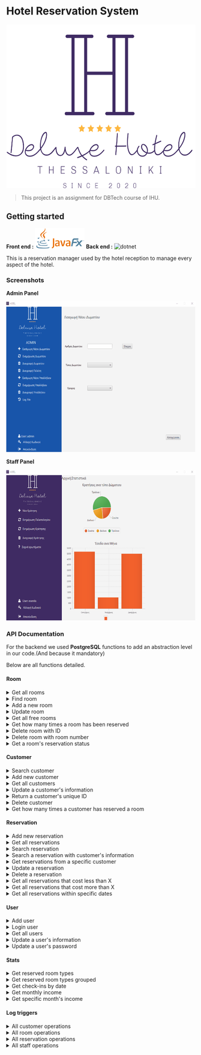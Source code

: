 # Hotel Reservation System

<img src="screenshots/hrm_logo.png" alt="logo" width="579" height="435"/>

>This project is an assignment for DBTech course of IHU.

## Getting started

**Front end :** <img src="screenshots/JavaFx.png" alt="csharp" width="132" height="55">
**Back end :** <img src="https://cdn.worldvectorlogo.com/logos/postgresql.svg" alt="dotnet" width="40" height="40"/>

This is a reservation manager used by the hotel reception to manage every aspect of the hotel.

### Screenshots

**Admin Panel**

<img src="screenshots/admin_panel.gif" alt="admin_panel" width="650" height="400" >

**Staff Panel**

<img src="screenshots/user_panel.gif" alt="user_panel" width="650" height="400" >

### API Documentation

For the backend we used **PostgreSQL** functions to add an abstraction level in our code.(And because it mandatory)

Below are all functions detailed.

#### Room

<details><summary>Get all rooms</summary>
    <pre>
CREATE OR REPLACE FUNCTION getrooms ()
    RETURNS TABLE (
        RoomId BIGINT,
        RoomNumber INT,
        Floor INT,
        Beds INT,
        RoomTypeId BIGINT
) 
AS $$
BEGIN
    RETURN QUERY  SELECT r."Id",r."RoomNumber", r."Floor", r0."Beds",r."RoomTypeId"
      FROM "Rooms" AS r
      LEFT JOIN "RoomTypes" AS r0 ON r."RoomTypeId" = r0."Id";
END; $$
LANGUAGE 'plpgsql';
    </pre>
</details>

 <details><summary>Find room</summary>
    <pre>
CREATE OR REPLACE FUNCTION findroom (RoomNum INT) 
    RETURNS TABLE (
        Floor INT,
        RoomNumber INT,
        Beds INT
)
AS $$
BEGIN
    RETURN QUERY SELECT r."RoomNumber", r."Floor", r0."Beds"
      FROM "Rooms" AS r
      LEFT JOIN "RoomTypes" AS r0 ON r."RoomTypeId" = r0."Id"
      WHERE r."RoomNumber" = RoomNum
      LIMIT 1;
END; $$
LANGUAGE 'plpgsql';
    </pre>
   </details>

<details><summary>Add a new room</summary>
    <pre>
CREATE OR REPLACE FUNCTION addroom (RoomFloor INT, RoomNumber INT, RoomTypeId BIGINT)
    RETURNS TABLE (
        Id BIGINT
)
AS $$
BEGIN
    RETURN QUERY INSERT INTO "Rooms" ("Floor", "RoomNumber", "RoomTypeId")
      VALUES (RoomFloor, RoomNumber, RoomTypeId)
      RETURNING "Id";
END; $$
LANGUAGE 'plpgsql';
    </pre>
</details>

<details><summary>Update room</summary>
    <pre>
CREATE OR REPLACE FUNCTION updateroom (RoomId BIGINT, FloorNumber INT, RoomNumber INT, RoomTypeId BIGINT)
    RETURNS void
AS $$
BEGIN
    UPDATE "Rooms" SET "Floor" = FloorNumber, "RoomNumber" = RoomNumber, "RoomTypeId" = RoomTypeId
      WHERE "Id" = RoomId;
END; $$
LANGUAGE 'plpgsql';
    </pre>
</details>

<details><summary>Get all free rooms</summary>
    <pre>
CREATE OR REPLACE FUNCTION getallfreerooms (CheckOutDate DATE, CheckInDate DATE) 
    RETURNS TABLE (
        RoomId BIGINT,
        FloorNumber INT,
        RoomNumber INT,
        Beds INT
) 
AS $$
BEGIN
    RETURN QUERY SELECT r."Id",r."Floor",r."RoomNumber",rt."Beds"
     FROM "Rooms" r JOIN "RoomTypes" rt on rt."Id"=r."RoomTypeId"
     WHERE r."Id" NOT IN
         (SELECT r0."Id"
          FROM "Reservations" AS r
          LEFT JOIN "Rooms" AS r0 ON r."RoomId" = r0."Id"
           WHERE not((r."CheckOutDate"<CheckInDate ::date) OR (r."CheckInDate">CheckOutDate ::date)));
END; $$
LANGUAGE 'plpgsql';
    </pre>
</details>

<details><summary>Get how many times a room has been reserved</summary>
    <pre>
CREATE OR REPLACE FUNCTION totalroomcheckins(RoomNum INT) 
    RETURNS TABLE (
        totalcheckins INT
)
AS $$
BEGIN
    RETURN QUERY SELECT COUNT(*)::INT
      FROM "ReservationOperationsLogs" AS r
      LEFT JOIN "Rooms" AS r0 ON r."RoomId" = r0."Id"
      WHERE (r."Operation" = 'I') AND (r0."RoomNumber" = RoomNum);
END; $$
LANGUAGE 'plpgsql';
    </pre>
</details>

<details><summary>Delete room with ID</summary>
    <pre>
CREATE OR REPLACE FUNCTION deleteroom (RoomId BIGINT)
    RETURNS void
AS $$
BEGIN
    DELETE FROM "Rooms"
      WHERE "Id" = RoomId;
END; $$
LANGUAGE 'plpgsql';
    </pre>
</details>

<details><summary>Delete room with room number</summary>
    <pre>
CREATE OR REPLACE FUNCTION deleteroomwithnumber (RoomNumber INT)
    RETURNS void
AS $$
BEGIN
    DELETE FROM "Rooms"
      WHERE "RoomNumber" = RoomNumber;
END; $$
LANGUAGE 'plpgsql';
    </pre>
</details>

<details><summary>Get a room's reservation status</summary>
    <pre>
CREATE OR REPLACE FUNCTION checkroomstatus (RoomId BIGINT) 
    RETURNS TABLE (
        ReservationId BIGINT,
        RoomNumber INT,
        firstName TEXT,
        lastName TEXT,
        checkInDate Date,
        checkOutDate Date,
        totalCost DECIMAL
)
AS $$
BEGIN
    RETURN QUERY SELECT r."Id", r0."RoomNumber", c."FirstName", c."LastName", r."CheckInDate"::date, r."CheckOutDate"::date, r."TotalCost"
      FROM "Reservations" AS r
      LEFT JOIN "Rooms" AS r0 ON r."RoomId" = r0."Id"
      LEFT JOIN "Customers" AS c ON r."CustomerId" = c."Id"
      WHERE r0."Id" = RoomId;
END; $$
LANGUAGE 'plpgsql';
    </pre>
</details>

#### Customer

<details><summary>Search customer</summary>
    <pre>
CREATE OR REPLACE FUNCTION searchcustomer (CustomerLastname TEXT, CustomerFirstName TEXT)
    RETURNS TABLE (
        Id BIGINT,
        Email TEXT,
        FirstName TEXT,
        LastName TEXT,
        PhoneNumber BIGINT
)
AS $$
BEGIN
    RETURN QUERY  SELECT c."Id", c."Email", c."FirstName", c."LastName", c."PhoneNumber"
      FROM "Customers" AS c
      WHERE ((upper(CustomerFirstName) = '') 
      OR (strpos(upper(c."FirstName"), upper(CustomerFirstName)) > 0)) 
      AND ((upper(CustomerLastname) = '') 
      OR (strpos(upper(c."LastName"), upper(CustomerLastname)) > 0));
END; $$
LANGUAGE 'plpgsql';
    </pre>
   </details>

<details><summary>Add new customer</summary>
    <pre>
CREATE OR REPLACE FUNCTION addcustomer (Email TEXT, FirstName TEXT, LastName TEXT,PhoneNumber BIGINT) 
    RETURNS TABLE (
        Id BIGINT
)
AS $$
BEGIN
    RETURN QUERY  INSERT INTO "Customers" ("Email", "FirstName", "LastName", "PhoneNumber")
      VALUES (Email, FirstName,LastName,PhoneNumber )
      RETURNING "Id";
END; $$
LANGUAGE 'plpgsql';
    </pre>
   </details>

<details><summary>Get all customers</summary>
    <pre>
CREATE OR REPLACE FUNCTION getcustomers() 
    RETURNS TABLE (
        Id BIGINT,
        email TEXT,
        firstName TEXT,
        lastName TEXT,
        phoneNumber BIGINT
)
AS $$
BEGIN
    RETURN QUERY  SELECT c."Id", c."Email", c."FirstName", c."LastName", c."PhoneNumber"
      FROM "Customers" AS c;
END; $$
LANGUAGE 'plpgsql';
    </pre>
</details>

<details><summary>Update a customer's information</summary>
    <pre>
CREATE OR REPLACE FUNCTION updateCustomer (CustomerId BIGINT, CustomerFirstName TEXT,CustomerLastName TEXT,CustomerEmail TEXT,CustomerPhoneNumber BIGINT) 
    RETURNS void
AS $$
BEGIN
    UPDATE "Customers" SET "Email" = CustomerEmail, "FirstName" = CustomerFirstName, "LastName" = CustomerLastName, "PhoneNumber" = CustomerPhoneNumber
      WHERE "Id" = CustomerId;
END; $$
LANGUAGE 'plpgsql';
    </pre>
</details>

<details><summary>Return a customer's unique ID</summary>
    <pre>
CREATE OR REPLACE FUNCTION getcustomerid (CustomerLastName TEXT, CustomerFirstName TEXT) 
    RETURNS TABLE (
        Id BIGINT
)
AS $$
BEGIN
    RETURN QUERY  SELECT c."Id"
      FROM "Customers" AS c
      WHERE (upper(c."FirstName") = upper(CustomerFirstName)) 
      AND (upper(c."LastName") = upper(CustomerLastName))
      LIMIT 1;
END; $$
LANGUAGE 'plpgsql';
    </pre>
</details>

<details><summary>Delete customer</summary>
    <pre>
CREATE OR REPLACE FUNCTION deletecustomer (CustomerId BIGINT)
    RETURNS void
AS $$
BEGIN
    DELETE FROM "Customers"
      WHERE "Id" = CustomerId;
END; $$
LANGUAGE 'plpgsql';
    </pre>
</details>

<details><summary>Get how many times a customer has reserved a room</summary>
    <pre>
CREATE OR REPLACE FUNCTION totalcustomercheckins(FirstName TEXT,LastName TEXT) 
    RETURNS TABLE (
        totalcheckins INT
)
AS $$
BEGIN
    RETURN QUERY SELECT COUNT(*)::INT
      FROM "ReservationOperationsLogs" AS r
      LEFT JOIN "Customers" AS c ON r."CustomerId" = c."Id"
      WHERE (r."Operation" = 'I') AND ((upper(c."FirstName") = upper(FirstName)) AND (upper(c."LastName") =upper(LastName)));
END; $$
LANGUAGE 'plpgsql';
    </pre>
</details>

#### Reservation

<details><summary>Add new reservation</summary>
    <pre>
CREATE OR REPLACE FUNCTION addreservation (CheckInDate DATE, CheckOutDate DATE, CustomerId BIGINT,RoomId BIGINT,TotalCost DECIMAL)
    RETURNS TABLE (
        Id BIGINT
)
AS $$
BEGIN
    RETURN QUERY INSERT INTO "Reservations" ("CheckInDate", "CheckOutDate", "CustomerId", "RoomId", "TotalCost")
      VALUES (CheckInDate ,CheckOutDate , CustomerId , RoomId , TotalCost)
      RETURNING "Id";
END; $$
LANGUAGE 'plpgsql';
    </pre>
</details>

<details><summary>Get all reservations</summary>
    <pre>
CREATE OR REPLACE FUNCTION getreservations()
    RETURNS TABLE (
        Id BIGINT,
        roomNumber INT,
        firstName TEXT,
        lastName TEXT,
        checkInDate DATE
        checkOutDate DATE
        totalCost DECIMAL
)
AS $$
BEGIN
    RETURN QUERY SELECT r."Id", r0."RoomNumber", c."FirstName", c."LastName", r."CheckInDate"::date, r."CheckOutDate"::date, r."TotalCost"
      FROM "Reservations" AS r
      LEFT JOIN "Rooms" AS r0 ON r."RoomId" = r0."Id"
      LEFT JOIN "Customers" AS c ON r."CustomerId" = c."Id";
END; $$
LANGUAGE 'plpgsql';
    </pre>
</details>

<details><summary>Search reservation</summary>
    <pre>
CREATE OR REPLACE FUNCTION searchreservation(CheckInDate DATE, CheckOutDate DATE)
    RETURNS TABLE (
        roomNumber INT,
        firstName TEXT,
        lastName TEXT
)
AS $$
BEGIN
    RETURN QUERY  SELECT r0."RoomNumber", c."FirstName", c."LastName"
      FROM "Reservations" AS r
      LEFT JOIN "Rooms" AS r0 ON r."RoomId" = r0."Id"
      LEFT JOIN "Customers" AS c ON r."CustomerId" = c."Id"
      WHERE not((r."CheckOutDate"< CheckInDate::date) OR (r."CheckInDate"> CheckOutDate::date));
END; $$
LANGUAGE 'plpgsql';
    </pre>
</details>

<details><summary>Search a reservation with customer's information</summary>
    <pre>
CREATE OR REPLACE FUNCTION searchspecificreservation (CustomerLastName TEXT, CustomerFirstName TEXT)
    RETURNS TABLE (
        ReservationId BIGINT,
        RoomNumber INT,
        firstName TEXT,
        lastName TEXT,
        checkInDate Date,
        checkOutDate Date,
        totalCost DECIMAL
)
AS $$
BEGIN
    RETURN QUERY SELECT r."Id", r0."RoomNumber", c."FirstName", c."LastName", r."CheckInDate"::Date, r."CheckOutDate"::Date, r."TotalCost"
      FROM "Reservations" AS r
      LEFT JOIN "Customers" AS c ON r."CustomerId" = c."Id"
      LEFT JOIN "Rooms" AS r0 ON r."RoomId" = r0."Id"
      WHERE ((upper(CustomerFirstName) = '')
      OR (strpos(upper(c."FirstName"),upper(CustomerFirstName)) > 0)) 
      AND ((upper(CustomerLastName) = '')
      OR (strpos(upper(c."LastName"), upper(CustomerLastName)) > 0));
END; $$
LANGUAGE 'plpgsql';
    </pre>
</details>

<details><summary>Get reservations from a specific customer</summary>
    <pre>
CREATE OR REPLACE FUNCTION searchspecificreservationwithid (CustomerId BIGINT)
    RETURNS TABLE (
        ReservationId BIGINT,
        RoomNumber INT,
        firstName TEXT,
        lastName TEXT,
        checkInDate TIMESTAMP,
        checkOutDate TIMESTAMP,
        totalCost DECIMAL
)
AS $$
BEGIN
    RETURN QUERY SELECT r."Id", r0."RoomNumber", c."FirstName", c."LastName", r."CheckInDate", r."CheckOutDate", r."TotalCost"
      FROM "Reservations" AS r
      LEFT JOIN "Customers" AS c ON r."CustomerId" = c."Id"
      LEFT JOIN "Rooms" AS r0 ON r."RoomId" = r0."Id"
      WHERE c."Id" = CustomerId;
END; $$
LANGUAGE 'plpgsql';
    </pre>
</details>

<details><summary>Update a reservation</summary>
    <pre>
CREATE OR REPLACE FUNCTION updatereservation (ReservationId BIGINT, CheckInDate DATE,CheckOutDate DATE,RoomId BIGINT,CustomerId BIGINT,TotalCost DECIMAL)
    RETURNS void
AS $$
BEGIN
    UPDATE "Reservations" SET "CheckInDate" = CheckInDate, "CheckOutDate" = CheckOutDate, "RoomId" = RoomId, "TotalCost" = TotalCost
      WHERE "Id" = ReservationId;
END; $$
LANGUAGE 'plpgsql';
    </pre>
</details>

<details><summary>Delete a reservation</summary>
    <pre>
CREATE OR REPLACE FUNCTION deletereservation (ReservationId BIGINT) 
    RETURNS void
AS $$
BEGIN
    DELETE FROM "Reservations"
      WHERE "Id" =ReservationId;
END; $$
LANGUAGE 'plpgsql';
    </pre>
</details>

<details><summary>Get all reservations that cost less than X</summary>
    <pre>
CREATE OR REPLACE FUNCTION reservationcostless (TotalCost DECIMAL) 
    RETURNS TABLE (
        ReservationId BIGINT,
        RoomNumber INT,
        firstName TEXT,
        lastName TEXT,
        checkInDate Date,
        checkOutDate Date,
        cost DECIMAL
)
AS $$
BEGIN
    RETURN QUERY SELECT r."Id", r0."RoomNumber", c."FirstName", c."LastName", r."CheckInDate"::date, r."CheckOutDate"::date, r."TotalCost"
      FROM "Reservations" AS r
      LEFT JOIN "Rooms" AS r0 ON r."RoomId" = r0."Id"
      LEFT JOIN "Customers" AS c ON r."CustomerId" = c."Id"
      WHERE r."TotalCost" < TotalCost;
END; $$
LANGUAGE 'plpgsql';
    </pre>
</details>

<details><summary>Get all reservations that cost more than X</summary>
    <pre>
CREATE OR REPLACE FUNCTION reservationcostmore (TotalCost DECIMAL)
    RETURNS TABLE (
        ReservationId BIGINT,
        RoomNumber INT,
        firstName TEXT,
        lastName TEXT,
        checkInDate Date,
        checkOutDate Date,
        cost DECIMAL
)
AS $$
BEGIN
    RETURN QUERY SELECT r."Id", r0."RoomNumber", c."FirstName", c."LastName", r."CheckInDate"::date, r."CheckOutDate"::date, r."TotalCost"
      FROM "Reservations" AS r
      LEFT JOIN "Rooms" AS r0 ON r."RoomId" = r0."Id"
      LEFT JOIN "Customers" AS c ON r."CustomerId" = c."Id"
      WHERE r."TotalCost" > TotalCost;
END; $$
LANGUAGE 'plpgsql';
    </pre>
</details>

<details><summary>Get all reservations within specific dates</summary>
    <pre>
CREATE OR REPLACE FUNCTION searchreservationcount(CheckInDate DATE, CheckOutDate DATE) 
    RETURNS TABLE (
        reservations INT
) 
AS $$
BEGIN
    RETURN QUERY SELECT COUNT(*)::INT
      FROM "Reservations" AS r
      WHERE not((r."CheckOutDate"< CheckInDate::date) OR (r."CheckInDate"> CheckOutDate::date));
END; $$
LANGUAGE 'plpgsql';
    </pre>
</details>

#### User

<details><summary>Add user</summary>
    <pre>
CREATE OR REPLACE FUNCTION addstaff (Email TEXT, FirstName TEXT, LastName TEXT, PasswordText TEXT, PhoneNumber BIGINT,RoleId BIGINT, UserName TEXT)
    RETURNS TABLE (
        Id BIGINT
)
AS $$
BEGIN
    RETURN QUERY INSERT INTO "Staffs" ("Email", "FirstName", "LastName", "Password", "PhoneNumber", "RoleId", "UserName")
      VALUES (Email, FirstName, LastName, PasswordText, PhoneNumber, RoleId, UserName)
      RETURNING "Id";
END; $$
LANGUAGE 'plpgsql';
    </pre>
</details>

<details><summary>Login user</summary>
    <pre>
CREATE OR REPLACE FUNCTION checkstaff (UserName TEXT, PasswordText TEXT)
    RETURNS TABLE (
        Id BIGINT,
        FirstName TEXT,
        LastName TEXT,
        UserNameText TEXT,
        RoleText TEXT,
        PhoneNumber BIGINT,
        Email TEXT
) 
AS $$
BEGIN
    RETURN QUERY SELECT s."Id", s."FirstName", s."LastName",s."UserName", s0."Role", s."PhoneNumber", s."Email"
      FROM "Staffs" AS s
      LEFT JOIN "StaffRoles" AS s0 ON s."RoleId" = s0."Id"
      WHERE (s."UserName" = UserName) AND (s."Password" = PasswordText)
      LIMIT 1;
END; $$
LANGUAGE 'plpgsql'
    </pre>
</details>
<details><summary>Get all users</summary>
    <pre>
CREATE OR REPLACE FUNCTION getallstaff ()
    RETURNS TABLE (
        Id BIGINT,
        FirstName TEXT,
        LastName TEXT,
        UserName TEXT,
        Password TEXT,
        RoleId BIGINT,
        PhoneNumber BIGINT,
        Email TEXT
)
AS $$
BEGIN
    RETURN QUERY SELECT s."Id", s."FirstName", s."LastName", s."UserName",s."Password",s."RoleId", s."PhoneNumber", s."Email"
      FROM "Staffs" AS s
      LEFT JOIN "StaffRoles" AS s0 ON s."RoleId" = s0."Id";
END; $$
LANGUAGE 'plpgsql';
    </pre>
</details>

<details><summary>Update a user's information</summary>
    <pre>
CREATE OR REPLACE FUNCTION updatestaff (StaffId BIGINT, FirstName TEXT,LastName TEXT,UserName TEXT,Email TEXT,PhoneNumber BIGINT,RoleId BIGINT) 
    RETURNS void
AS $$
BEGIN
    UPDATE "Staffs" SET "Email" = Email, "RoleId" = RoleId, "FirstName" = FirstName, "LastName" = LastName, "PhoneNumber" = PhoneNumber, "UserName" = UserName
      WHERE "Id" = StaffId;
END; $$
LANGUAGE 'plpgsql';
    </pre>
</details>

<details><summary>Update a user's password</summary>
    <pre>
CREATE OR REPLACE FUNCTION updatestaffpassword (StaffId BIGINT, NewPassword TEXT)
    RETURNS void
AS $$
BEGIN
    UPDATE "Staffs" SET "Password" = NewPassword
      WHERE "Id" = StaffId;
END; $$
LANGUAGE 'plpgsql';
    </pre>
</details>

#### Stats

<details><summary>Get reserved room types</summary>
    <pre>
CREATE OR REPLACE FUNCTION getreservedroomtypes ()
    RETURNS TABLE (
        TwoBeds INT,
        ThreeBeds INT,
        Suite INT
)
AS $$
BEGIN  
    twoBeds := (SELECT COUNT(*)::INT
      FROM "Reservations" AS r
      LEFT JOIN "Rooms" AS r0 ON r."RoomId" = r0."Id"
      LEFT JOIN "RoomTypes" AS r1 ON r0."RoomTypeId" = r1."Id"
      WHERE r1."Beds" = 2);
      threeBeds:= (SELECT COUNT(*)::INT
      FROM "Reservations" AS r
      LEFT JOIN "Rooms" AS r0 ON r."RoomId" = r0."Id"
      LEFT JOIN "RoomTypes" AS r1 ON r0."RoomTypeId" = r1."Id"
      WHERE r1."Beds" = 3);
      suite:= (SELECT COUNT(*)::INT
      FROM "Reservations" AS r
      LEFT JOIN "Rooms" AS r0 ON r."RoomId" = r0."Id"
      LEFT JOIN "RoomTypes" AS r1 ON r0."RoomTypeId" = r1."Id"
      WHERE r1."Beds" = 4);
      RETURN QUERY SELECT twoBeds,threeBeds,suite;
END; $$
LANGUAGE 'plpgsql';
    </pre>
</details>

<details><summary>Get reserved room types grouped</summary>
    <pre>
CREATE OR REPLACE FUNCTION getgroupedreservedroomtypes() 
    RETURNS TABLE (
        Beds INT,
        CheckIns BIGINT
)
AS $$
BEGIN  
      RETURN QUERY select r0."Beds",count(*)
from "Reservations" r join "Rooms" r1 on r."RoomId"=r1."Id" join "RoomTypes" r0 on r0."Id"=r1."RoomTypeId"
group by r0."Beds";
END; $$
LANGUAGE 'plpgsql';
    </pre>
</details>

<details><summary>Get check-ins by date</summary>
    <pre>
CREATE OR REPLACE FUNCTION checkinsbydate()
    RETURNS TABLE (
        checkInDate DATE,
        totalCheckIns BIGINT
)
AS $$
BEGIN  
      RETURN QUERY select r."CheckInDate"::date,count(*)
    from "Reservations" r
    group by r."CheckInDate";
END; $$
LANGUAGE 'plpgsql';
    </pre>
</details>

<details><summary>Get monthly income</summary>
    <pre>
CREATE OR REPLACE FUNCTION getincomepermonth() 
    RETURNS TABLE (
        checkingMonth TIMESTAMP,
        monthlySum DECIMAL
)
AS $$
BEGIN  
      RETURN QUERY SELECT date_trunc('month', "CheckInDate") AS checking_month, sum("TotalCost") as monthly_sum
     FROM "ReservationOperationsLogs" as r
     WHERE r."Operation" = 'I'
 GROUP BY checking_month
 ORDER BY checking_month;
END; $$
LANGUAGE 'plpgsql';
    </pre>
</details>

<details><summary>Get specific month's income</summary>
    <pre>
CREATE OR REPLACE FUNCTION getspecificmonthincone(monthToCheck INT) 
    RETURNS TABLE (
        checkingMonth TIMESTAMP,
        monthlySum DECIMAL
)
AS $$
BEGIN  
      RETURN QUERY SELECT date_trunc('month', "CheckInDate") AS checking_month, sum("TotalCost") as monthly_sum
     FROM "ReservationOperationsLogs" as r
     WHERE r."Operation" = 'I'
     AND date_part('month',"CheckInDate")::INT = monthToCheck
      GROUP BY checking_month;
END; $$
LANGUAGE 'plpgsql';
    </pre>
</details>

#### Log triggers

<details><summary>All customer operations</summary>
    <pre>
CREATE OR REPLACE FUNCTION process_customer_operations()
RETURNS TRIGGER AS $$
        BEGIN
        IF (TG_OP = 'DELETE') THEN
            INSERT INTO "CustomerOperationsLogs" SELECT 'D', now(),(SELECT s."UserName"
      FROM "Staffs" AS s
      WHERE s."Status" = 1
      LIMIT 1), OLD.*;
        RETURN OLD;
        ELSIF (TG_OP = 'UPDATE') THEN
        INSERT INTO "CustomerOperationsLogs" SELECT 'U', now(),( SELECT s."UserName"
      FROM "Staffs" AS s
      WHERE s."Status" = 1
      LIMIT 1), NEW.*;
        RETURN NEW;
        ELSIF (TG_OP = 'INSERT') THEN
            INSERT INTO "CustomerOperationsLogs" SELECT 'I', now(), (SELECT s."UserName"
      FROM "Staffs" AS s
      WHERE s."Status" = 1
      LIMIT 1), NEW.*;
            RETURN NEW;
        END IF;
        RETURN NULL;
    END;
$$
LANGUAGE plpgsql;
CREATE TRIGGER customer_audit
AFTER INSERT OR UPDATE OR DELETE ON "Customers"
    FOR EACH ROW EXECUTE PROCEDURE process_customer_operations();
    </pre>
</details>

<details><summary>All room operations</summary>
    <pre>
CREATE OR REPLACE FUNCTION process_room_operations()
RETURNS TRIGGER AS $$
        BEGIN
        IF (TG_OP = 'DELETE') THEN
            INSERT INTO "RoomOperationsLogs" SELECT 'D', now(),(SELECT s."UserName"
      FROM "Staffs" AS s
      WHERE s."Status" = 1
      LIMIT 1), OLD.*;
            RETURN OLD;
        ELSIF (TG_OP = 'UPDATE') THEN
            INSERT INTO "RoomOperationsLogs" SELECT 'U', now(),( SELECT s."UserName"
      FROM "Staffs" AS s
      WHERE s."Status" = 1
      LIMIT 1), NEW.*;
            RETURN NEW;
        ELSIF (TG_OP = 'INSERT') THEN
            INSERT INTO "RoomOperationsLogs" SELECT 'I', now(), (SELECT s."UserName"
      FROM "Staffs" AS s
      WHERE s."Status" = 1
      LIMIT 1), NEW.*;
            RETURN NEW;
        END IF;
        RETURN NULL;
    END;
$$
LANGUAGE plpgsql;
CREATE TRIGGER room_audit
AFTER INSERT OR UPDATE OR DELETE ON "Rooms"
    FOR EACH ROW EXECUTE PROCEDURE process_room_operations();
    </pre>
</details>

<details><summary>All reservation operations</summary>
    <pre>
CREATE OR REPLACE FUNCTION process_reservation_operations()
RETURNS TRIGGER AS $$
    BEGIN
        IF (TG_OP = 'DELETE') THEN
            INSERT INTO "ReservationOperationsLogs" SELECT 'D', now(),(SELECT s."UserName"
      FROM "Staffs" AS s
      WHERE s."Status" = 1
      LIMIT 1), OLD.*;
            RETURN OLD;
        ELSIF (TG_OP = 'UPDATE') THEN
            INSERT INTO "ReservationOperationsLogs" SELECT 'U', now(),( SELECT s."UserName"
      FROM "Staffs" AS s
      WHERE s."Status" = 1
      LIMIT 1), NEW.*;
            RETURN NEW;
        ELSIF (TG_OP = 'INSERT') THEN
            INSERT INTO "ReservationOperationsLogs" SELECT 'I', now(), (SELECT s."UserName"
      FROM "Staffs" AS s
      WHERE s."Status" = 1
      LIMIT 1), NEW.*;
            RETURN NEW;
        END IF;
        RETURN NULL;
    END;
$$
LANGUAGE plpgsql;
CREATE TRIGGER reservation_audit
AFTER INSERT OR UPDATE OR DELETE ON "Reservations"
    FOR EACH ROW EXECUTE PROCEDURE process_reservation_operations();
    </pre>
</details>

<details><summary>All staff operations</summary>
    <pre>
CREATE OR REPLACE FUNCTION process_staff_operations()
RETURNS TRIGGER AS $$
        BEGIN
        IF (TG_OP = 'DELETE') THEN
            INSERT INTO "StaffOperationsLogs" SELECT 'D', now(),(SELECT s."UserName"
      FROM "Staffs" AS s
      WHERE s."Status" = 1
      LIMIT 1), OLD.*;
            RETURN OLD;
        ELSIF (TG_OP = 'UPDATE') THEN
            INSERT INTO "StaffOperationsLogs" SELECT 'U', now(),( SELECT s."UserName"
      FROM "Staffs" AS s
      WHERE s."Status" = 1
      LIMIT 1), NEW.*;
            RETURN NEW;
        ELSIF (TG_OP = 'INSERT') THEN
            INSERT INTO "StaffOperationsLogs" SELECT 'I', now(), (SELECT s."UserName"
      FROM "Staffs" AS s
      WHERE s."Status" = 1
      LIMIT 1), NEW.*;
            RETURN NEW;
        END IF;
        RETURN NULL;
    END;
$$
LANGUAGE plpgsql;
CREATE TRIGGER staff_audit
AFTER INSERT OR UPDATE OR DELETE ON "Staffs"
    FOR EACH ROW EXECUTE PROCEDURE process_staff_operations();
    </pre>
</details>